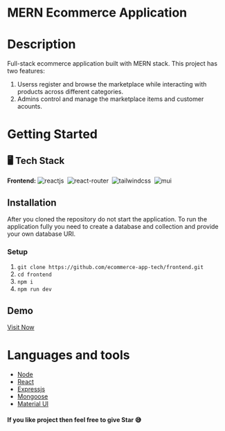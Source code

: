 # MERN Ecommerce Application
# Description
Full-stack ecommerce application built with MERN stack. This project has two features:
1. Userss register and browse the marketplace while interacting with products across different categories.
2. Admins control and manage the marketplace items and customer acounts.
# Getting Started
## :desktop_computer: Tech Stack
**Frontend:**
![reactjs](https://img.shields.io/badge/React-20232A?style=for-the-badge&logo=react&logoColor=61DAFB)&nbsp;
![react-router](https://img.shields.io/badge/React_Router-CA4245?style=for-the-badge&logo=react-router&logoColor=white)&nbsp;
![tailwindcss](https://img.shields.io/badge/Tailwind_CSS-38B2AC?style=for-the-badge&logo=tailwind-css&logoColor=white)&nbsp;
![mui](https://img.shields.io/badge/Material--UI-0081CB?style=for-the-badge&logo=material-ui&logoColor=white)&nbsp;
## Installation
After you cloned the repository do not start the application. To run the application fully you need to create a database and collection and provide your own database URI.
### Setup
 1. `git clone https://github.com/ecommerce-app-tech/frontend.git`
 2. `cd frontend`
 3. `npm i`
 4. `npm run dev`
## Demo
 [Visit Now](https://ecommerce-tech-app.netlify.app/)
# Languages and tools
- [Node](https://nodejs.org)
- [React](https://reactjs.org/)
- [Expressjs](https://expressjs.com)
- [Mongoose](https://mongoosejs.com)
- [Material UI](https://mui.com/)
#### If you like project then feel free to give Star :sweat_smile: